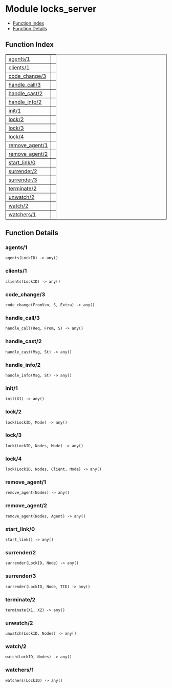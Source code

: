 

# Module locks_server #
* [Function Index](#index)
* [Function Details](#functions)


<a name="index"></a>

## Function Index ##


<table width="100%" border="1" cellspacing="0" cellpadding="2" summary="function index"><tr><td valign="top"><a href="#agents-1">agents/1</a></td><td></td></tr><tr><td valign="top"><a href="#clients-1">clients/1</a></td><td></td></tr><tr><td valign="top"><a href="#code_change-3">code_change/3</a></td><td></td></tr><tr><td valign="top"><a href="#handle_call-3">handle_call/3</a></td><td></td></tr><tr><td valign="top"><a href="#handle_cast-2">handle_cast/2</a></td><td></td></tr><tr><td valign="top"><a href="#handle_info-2">handle_info/2</a></td><td></td></tr><tr><td valign="top"><a href="#init-1">init/1</a></td><td></td></tr><tr><td valign="top"><a href="#lock-2">lock/2</a></td><td></td></tr><tr><td valign="top"><a href="#lock-3">lock/3</a></td><td></td></tr><tr><td valign="top"><a href="#lock-4">lock/4</a></td><td></td></tr><tr><td valign="top"><a href="#remove_agent-1">remove_agent/1</a></td><td></td></tr><tr><td valign="top"><a href="#remove_agent-2">remove_agent/2</a></td><td></td></tr><tr><td valign="top"><a href="#start_link-0">start_link/0</a></td><td></td></tr><tr><td valign="top"><a href="#surrender-2">surrender/2</a></td><td></td></tr><tr><td valign="top"><a href="#surrender-3">surrender/3</a></td><td></td></tr><tr><td valign="top"><a href="#terminate-2">terminate/2</a></td><td></td></tr><tr><td valign="top"><a href="#unwatch-2">unwatch/2</a></td><td></td></tr><tr><td valign="top"><a href="#watch-2">watch/2</a></td><td></td></tr><tr><td valign="top"><a href="#watchers-1">watchers/1</a></td><td></td></tr></table>


<a name="functions"></a>

## Function Details ##

<a name="agents-1"></a>

### agents/1 ###

`agents(LockID) -> any()`


<a name="clients-1"></a>

### clients/1 ###

`clients(LockID) -> any()`


<a name="code_change-3"></a>

### code_change/3 ###

`code_change(FromVsn, S, Extra) -> any()`


<a name="handle_call-3"></a>

### handle_call/3 ###

`handle_call(Req, From, S) -> any()`


<a name="handle_cast-2"></a>

### handle_cast/2 ###

`handle_cast(Msg, St) -> any()`


<a name="handle_info-2"></a>

### handle_info/2 ###

`handle_info(Msg, St) -> any()`


<a name="init-1"></a>

### init/1 ###

`init(X1) -> any()`


<a name="lock-2"></a>

### lock/2 ###

`lock(LockID, Mode) -> any()`


<a name="lock-3"></a>

### lock/3 ###

`lock(LockID, Nodes, Mode) -> any()`


<a name="lock-4"></a>

### lock/4 ###

`lock(LockID, Nodes, Client, Mode) -> any()`


<a name="remove_agent-1"></a>

### remove_agent/1 ###

`remove_agent(Nodes) -> any()`


<a name="remove_agent-2"></a>

### remove_agent/2 ###

`remove_agent(Nodes, Agent) -> any()`


<a name="start_link-0"></a>

### start_link/0 ###

`start_link() -> any()`


<a name="surrender-2"></a>

### surrender/2 ###

`surrender(LockID, Node) -> any()`


<a name="surrender-3"></a>

### surrender/3 ###

`surrender(LockID, Node, TID) -> any()`


<a name="terminate-2"></a>

### terminate/2 ###

`terminate(X1, X2) -> any()`


<a name="unwatch-2"></a>

### unwatch/2 ###

`unwatch(LockID, Nodes) -> any()`


<a name="watch-2"></a>

### watch/2 ###

`watch(LockID, Nodes) -> any()`


<a name="watchers-1"></a>

### watchers/1 ###

`watchers(LockID) -> any()`


